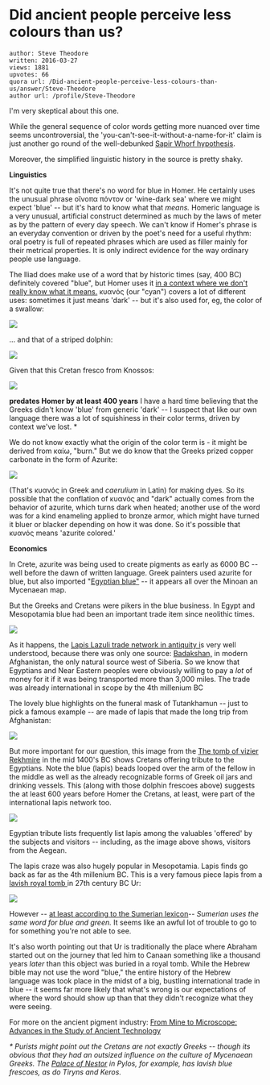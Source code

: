 # Did ancient people perceive less colours than us?

	author: Steve Theodore
	written: 2016-03-27
	views: 1881
	upvotes: 66
	quora url: /Did-ancient-people-perceive-less-colours-than-us/answer/Steve-Theodore
	author url: /profile/Steve-Theodore


I'm very skeptical about this one. 

While the general sequence of color words getting more nuanced over time seems uncontroversial, the 'you-can't-see-it-without-a-name-for-it' claim is just another go round of the well-debunked [Sapir Whorf hypothesis](http://www.slideshare.net/ahmetmesutates/sapir-whorf-hypothesis). 

Moreover, the simplified linguistic history in the source is pretty shaky.

__Linguistics__ 

It's not quite true that there's no word for blue in Homer. He certainly uses the unusual phrase οἴνοπα πόντον or 'wine-dark sea' where we might expect 'blue' -- but it's hard to know what that _means._  Homeric language is a very unusual, artificial construct determined as much by the laws of meter as by the pattern of every day speech. We can't know if Homer's phrase is an everyday convention or driven by the poet's need for a useful rhythm: oral poetry is full of repeated phrases which are used as filler mainly for their metrical properties. It is only indirect evidence for the way ordinary people use language.

The Iliad does make use of a word that by historic times (say, 400 BC) definitely covered "blue", but Homer uses it [in a context where we don't really know what it means.](http://www.perseus.tufts.edu/hopper/text?doc=Perseus:text:1999.01.0134:book=18:card=564) κυανός (our "cyan") covers a lot of different uses: sometimes it just means 'dark' -- but it's also used for, eg, the color of a swallow:

![](https://qph.fs.quoracdn.net/main-qimg-ceb0a5fe79ebf1f6bcb0ba879f0fb1d2)

... and that of a striped dolphin:

![](https://qph.fs.quoracdn.net/main-qimg-ec6c4bad495a50b2e5a67a4d81012d8a-c)

 Given that this Cretan fresco from Knossos:


![](https://qph.fs.quoracdn.net/main-qimg-157cdc53561615d3e0c8c74979c4917e)

__predates Homer by at least 400 years__  I have a hard time believing that the Greeks didn't know 'blue' from generic 'dark' -- I suspect that like our own language there was a lot of squishiness in their color terms, driven by context we've lost. * 

 We do not know exactly what the origin of the color term is - it might be derived from καίω, "burn." But we do know that the Greeks prized copper carbonate in the form of Azurite:



![](https://qph.fs.quoracdn.net/main-qimg-21d94af21fc2307765cf2e6988fa4316)

(That's κυανός in Greek and _caerulium_  in Latin) for making dyes. So its possible that the conflation of κυανός and "dark" actually comes from the behavior of azurite, which turns dark when heated; another use of the word was for a kind enameling applied to bronze armor, which might have turned it bluer or blacker depending on how it was done. So it's possible that κυανός means 'azurite colored.' 

__Economics__ 

In Crete, azurite was being used to create pigments as early as 6000 BC -- well before the dawn of written language. Greek painters used azurite for blue, but also imported "[Egyptian blue"](https://en.wikipedia.org/wiki/Egyptian_blue) -- it appears all over the Minoan an Mycenaean map.

But the Greeks and Cretans were pikers in the blue business. In Egypt and Mesopotamia blue had been an important trade item since neolithic times. 



![](https://qph.fs.quoracdn.net/main-qimg-c42dcf1a3fd556c0b107d029826f438f)

As it happens, the [Lapis Lazuli trade network in antiquity i](http://balkhandshambhala.blogspot.com/2013/09/lapis-lazuli-trade-route-4000-bc.html)s very well understood, because there was only one source: [Badakshan,](https://recordsofthepurelands.wordpress.com/2015/08/13/heavan-in-the-rock-the-lapis-road/) in modern Afghanistan, the only natural source west of Siberia. So we know that Egyptians and Near Eastern peoples were obviously willing to pay a _lot_  of money for it if it was being transported more than 3,000 miles. The trade was already international in scope by the 4th millenium BC 

The lovely blue highlights on the funeral mask of Tutankhamun -- just to pick a famous example -- are made of lapis that made the long trip from Afghanistan:

![](https://qph.fs.quoracdn.net/main-qimg-4eee32b4ff9c52ece6783cc00e17d38d-c)

But more important for our question, this image from the [The tomb of vizier Rekhmire](http://www.osirisnet.net/tombes/nobles/rekhmire100/e_rekhmire100_01.htm) in the mid 1400's BC shows Cretans offering tribute to the Egyptians. Note the blue (lapis) beads looped over the arm of the fellow in the middle as well as the already recognizable forms of Greek oil jars and drinking vessels. This (along with those dolphin frescoes above) suggests the at least 600 years before Homer the Cretans, at least, were part of the international lapis network too. 



![](https://qph.fs.quoracdn.net/main-qimg-f33192a9918974688bc4f41303e29c68)

Egyptian tribute lists frequently list lapis among the valuables 'offered' by the subjects and visitors -- including, as the image above shows, visitors from the Aegean. 

The lapis craze was also hugely popular in Mesopotamia. Lapis finds go back as far as the 4th millenium BC. This is a very famous piece lapis from a [lavish royal tomb ](http://sumerianshakespeare.com/117701/118101.html)in 27th century BC Ur:

![](https://qph.fs.quoracdn.net/main-qimg-217b33b5f4fa0d5c52814fdbfd67918b)

However -- [at least according to the Sumerian lexicon](http://www.sumerian.org/sumerian.pdf)-- _Sumerian uses the same word for blue and green._ It seems like an awful lot of trouble to go to for something you're not able to see. 

It's also worth pointing out that Ur is traditionally the place where Abraham started out on the journey that led him to Canaan something like a thousand years _later_  than this object was buried in a royal tomb. While the Hebrew bible may not use the word "blue," the entire history of the Hebrew language was took place in the midst of a big, bustling international trade in blue -- it seems far more likely that what's wrong is our expectations of where the word should show up than that they didn't recognize what they were seeing. 

For more on the ancient pigment industry: [From Mine to Microscope: Advances in the Study of Ancient Technology](http://amzn.to/1UVzR23)



_* Purists might point out the Cretans are not exactly Greeks -- though its obvious that they had an outsized influence on the culture of Mycenaean Greeks. The_ _[Palace of Nestor](https://en.wikipedia.org/wiki/Palace_of_Nestor)_ _in Pylos, for example, has lavish blue frescoes, as do Tiryns and Keros._ 

